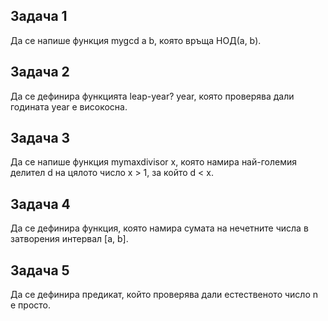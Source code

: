 ## Задача 1
Да се напише функция mygcd a b, която връща НОД(a, b).

## Задача 2
Да се дефинира функцията leap-year? year, която проверява дали годината year е високосна.

## Задача 3
Да се напише функция mymaxdivisor x, която намира най-големия делител d на цялото число x > 1, за който d < x.

## Задача 4
Да се дефинира функция, която намира сумата на нечетните числа в затворения интервал [a, b].

## Задача 5
Да се дефинира предикат, който проверява дали естественото число n е просто.
